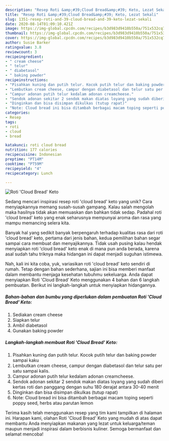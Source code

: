 ```yaml
---
description: "Resep Roti &amp;#39;Cloud Bread&amp;#39; Keto, Lezat Sekali"
title: "Resep Roti &amp;#39;Cloud Bread&amp;#39; Keto, Lezat Sekali"
slug: 1351-resep-roti-and-39-cloud-bread-and-39-keto-lezat-sekali
date: 2020-08-14T01:09:10.421Z
image: https://img-global.cpcdn.com/recipes/b3d983d9410b550a/751x532cq70/roti-cloud-bread-keto-foto-resep-utama.jpg
thumbnail: https://img-global.cpcdn.com/recipes/b3d983d9410b550a/751x532cq70/roti-cloud-bread-keto-foto-resep-utama.jpg
cover: https://img-global.cpcdn.com/recipes/b3d983d9410b550a/751x532cq70/roti-cloud-bread-keto-foto-resep-utama.jpg
author: Susie Barker
ratingvalue: 3.8
reviewcount: 3
recipeingredient:
- " cream cheese"
- " telur"
- " diabetasol"
- " baking powder"
recipeinstructions:
- "Pisahkan kuning dan putih telur. Kocok putih telur dan baking powder sampai kaku"
- "Lembutkan cream cheese, campur dengan diabetasol dan telur satu per satu sampai kalis."
- "Campur adonan putih telur kedalam adonan creamcheese."
- "Sendok adonan sekitar 2 sendok makan diatas loyang yang sudah diberi kertas roti dan panggang dengan suhu 180 derajat antara 30-40 menit"
- "Dinginkan dan bisa disimpan dikulkas (tutup rapat)"
- "Note: Cloud bread ini bisa ditambah berbagai macam toping seperti poppy seed, herbs atau parutan lemon"
categories:
- Resep
tags:
- roti
- cloud
- bread

katakunci: roti cloud bread 
nutrition: 177 calories
recipecuisine: Indonesian
preptime: "PT14M"
cooktime: "PT59M"
recipeyield: "4"
recipecategory: Lunch

---
```



![Roti &#39;Cloud Bread&#39; Keto](https://img-global.cpcdn.com/recipes/b3d983d9410b550a/751x532cq70/roti-cloud-bread-keto-foto-resep-utama.jpg)

Sedang mencari inspirasi resep roti &#39;cloud bread&#39; keto yang unik? Cara menyiapkannya memang susah-susah gampang. Kalau salah mengolah maka hasilnya tidak akan memuaskan dan bahkan tidak sedap. Padahal roti &#39;cloud bread&#39; keto yang enak seharusnya mempunyai aroma dan rasa yang mampu memancing selera kita.



Banyak hal yang sedikit banyak berpengaruh terhadap kualitas rasa dari roti &#39;cloud bread&#39; keto, pertama dari jenis bahan, kedua pemilihan bahan segar sampai cara membuat dan menyajikannya. Tidak usah pusing kalau hendak menyiapkan roti &#39;cloud bread&#39; keto enak di mana pun anda berada, karena asal sudah tahu triknya maka hidangan ini dapat menjadi suguhan istimewa.


Nah, kali ini kita coba, yuk, variasikan roti &#39;cloud bread&#39; keto sendiri di rumah. Tetap dengan bahan sederhana, sajian ini bisa memberi manfaat dalam membantu menjaga kesehatan tubuhmu sekeluarga. Anda dapat menyiapkan Roti &#39;Cloud Bread&#39; Keto menggunakan 4 bahan dan 6 langkah pembuatan. Berikut ini langkah-langkah untuk menyiapkan hidangannya.

<!--inarticleads1-->

##### Bahan-bahan dan bumbu yang diperlukan dalam pembuatan Roti &#39;Cloud Bread&#39; Keto:

1. Sediakan  cream cheese
1. Siapkan  telur
1. Ambil  diabetasol
1. Gunakan  baking powder




<!--inarticleads2-->

##### Langkah-langkah membuat Roti &#39;Cloud Bread&#39; Keto:

1. Pisahkan kuning dan putih telur. Kocok putih telur dan baking powder sampai kaku
1. Lembutkan cream cheese, campur dengan diabetasol dan telur satu per satu sampai kalis.
1. Campur adonan putih telur kedalam adonan creamcheese.
1. Sendok adonan sekitar 2 sendok makan diatas loyang yang sudah diberi kertas roti dan panggang dengan suhu 180 derajat antara 30-40 menit
1. Dinginkan dan bisa disimpan dikulkas (tutup rapat)
1. Note: Cloud bread ini bisa ditambah berbagai macam toping seperti poppy seed, herbs atau parutan lemon




Terima kasih telah menggunakan resep yang tim kami tampilkan di halaman ini. Harapan kami, olahan Roti &#39;Cloud Bread&#39; Keto yang mudah di atas dapat membantu Anda menyiapkan makanan yang lezat untuk keluarga/teman maupun menjadi inspirasi dalam berbisnis kuliner. Semoga bermanfaat dan selamat mencoba!
